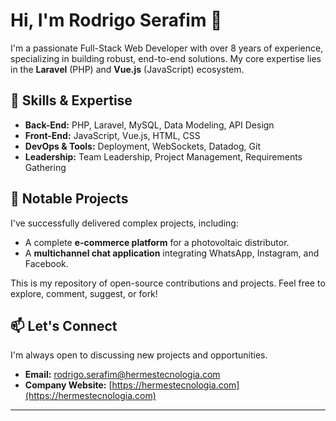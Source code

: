# Hi, I'm Rodrigo Serafim 👋

I'm a passionate Full-Stack Web Developer with over 8 years of experience, specializing in building robust, end-to-end solutions. My core expertise lies in the **Laravel** (PHP) and **Vue.js** (JavaScript) ecosystem.

## 🚀 Skills & Expertise
*   **Back-End:** PHP, Laravel, MySQL, Data Modeling, API Design
*   **Front-End:** JavaScript, Vue.js, HTML, CSS
*   **DevOps & Tools:** Deployment, WebSockets, Datadog, Git
*   **Leadership:** Team Leadership, Project Management, Requirements Gathering

## 💼 Notable Projects
I've successfully delivered complex projects, including:
*   A complete **e-commerce platform** for a photovoltaic distributor.
*   A **multichannel chat application** integrating WhatsApp, Instagram, and Facebook.

This is my repository of open-source contributions and projects. Feel free to explore, comment, suggest, or fork!

## 📫 Let's Connect
I'm always open to discussing new projects and opportunities.
*   **Email:** rodrigo.serafim@hermestecnologia.com
*   **Company Website:** [https://hermestecnologia.com](https://hermestecnologia.com)

---
